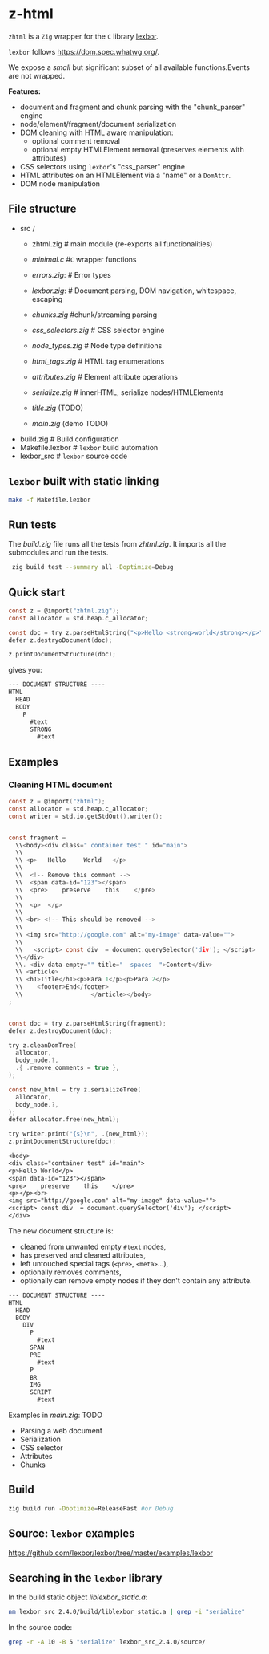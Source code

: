 # z-html

`zhtml` is a `Zig` wrapper for the `C` library [lexbor](https://github.com/lexbor/lexbor).

`lexbor` follows <https://dom.spec.whatwg.org/>.

We expose a _small_ but significant subset of all available functions.Events are not wrapped.

**Features:**

- document and fragment and chunk parsing with the "chunk_parser" engine
- node/element/fragment/document serialization
- DOM cleaning with HTML aware manipulation:
  - optional comment removal
  - optional empty HTMLElement removal (preserves elements with attributes)
- CSS selectors using `lexbor`'s "css_parser" engine
- HTML attributes on an HTMLElement via a "name" or a `DomAttr`.
- DOM node manipulation

## File structure

- src /
  - zhtml.zig   # main module (re-exports all functionalities)
  - _minimal.c_     #`C` wrapper functions
  - _errors.zig_:   # Error types
  - _lexbor.zig_:   # Document parsing, DOM navigation, whitespace, escaping
  - _chunks.zig_        #chunk/streaming parsing
  - _css_selectors.zig_ # CSS selector engine
  - _node_types.zig_    # Node type definitions
  - _html_tags.zig_     # HTML tag enumerations
  - _attributes.zig_    # Element attribute operations

  - _serialize.zig_     # innerHTML, serialize nodes/HTMLElements
  - _title.zig_ (TODO)

  - _main.zig_ (demo TODO)
- build.zig     # Build configuration
- Makefile.lexbor   # `lexbor` build automation
- lexbor_src        # `lexbor` source code
  
## `lexbor` built with static linking

```sh
make -f Makefile.lexbor
```

## Run tests

The _build.zig_ file runs all the tests from _zhtml.zig_.
It imports all the submodules and run the tests.

```sh
 zig build test --summary all -Doptimize=Debug
 ```

## Quick start

```c
const z = @import("zhtml.zig");
const allocator = std.heap.c_allocator;

const doc = try z.parseHtmlString("<p>Hello <strong>world</strong></p>");
defer z.destryoDocument(doc);

z.printDocumentStructure(doc);
```

gives you:

```txt
--- DOCUMENT STRUCTURE ----
HTML
  HEAD
  BODY
    P
      #text
      STRONG
        #text
```

## Examples

### Cleaning HTML document

```c
const z = @import("zhtml");
const allocator = std.heap.c_allocator;
const writer = std.io.getStdOut().writer();


const fragment = 
  \\<body><div class=" container test " id="main">
  \\  
  \\ <p>   Hello     World   </p>
  \\  
  \\  <!-- Remove this comment -->
  \\  <span data-id="123"></span>
  \\  <pre>    preserve    this    </pre>
  \\  
  \\  <p>  </p>
  \\
  \\ <br> <!-- This should be removed -->
  \\
  \\ <img src="http://google.com" alt="my-image" data-value=""> 
  \\
  \\   <script> const div  = document.querySelector('div'); </script>
  \\</div>
  \\. <div data-empty="" title="  spaces  ">Content</div>
  \\ <article>
  \\ <h1>Title</h1><p>Para 1</p><p>Para 2</p>
  \\    <footer>End</footer>
  \\                   </article></body>
;


const doc = try z.parseHtmlString(fragment);
defer z.destroyDocument(doc);

try z.cleanDomTree(
  allocator,
  body_node.?,
  .{ .remove_comments = true },
);

const new_html = try z.serializeTree(
  allocator,
  body_node.?,
);
defer allocator.free(new_html);

try writer.print("{s}\n", .{new_html});
z.printDocumentStructure(doc);
```

```txt
<body>
<div class="container test" id="main">
<p>Hello World</p>
<span data-id="123"></span>
<pre>    preserve    this    </pre>
<p></p><br>
<img src="http://google.com" alt="my-image" data-value="">
<script> const div  = document.querySelector('div'); </script>
</div>
```

The new document structure is:

- cleaned from unwanted empty `#text` nodes,
- has preserved and cleaned attributes,
- left untouched special tags (`<pre>`, `<meta>`...),
- optionally removes comments,
- optionally can remove empty nodes if they don't contain any attribute.

```txt
--- DOCUMENT STRUCTURE ----
HTML
  HEAD
  BODY
    DIV
      P
        #text
      SPAN
      PRE
        #text
      P
      BR
      IMG
      SCRIPT
        #text
```

Examples in _main.zig_: TODO

- Parsing a web document
- Serialization
- CSS selector
- Attributes
- Chunks

## Build

 ```sh
 zig build run -Doptimize=ReleaseFast #or Debug
 ```

## Source: `lexbor` examples

<https://github.com/lexbor/lexbor/tree/master/examples/lexbor>

## Searching in the  `lexbor` library

In the build static object _liblexbor_static.a_:

```sh
nm lexbor_src_2.4.0/build/liblexbor_static.a | grep -i "serialize"
```

In the source code:

```sh
grep -r -A 10 -B 5 "serialize" lexbor_src_2.4.0/source/
```
